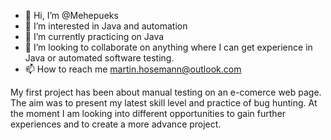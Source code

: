 - 👋 Hi, I’m @Mehepueks
- 👀 I’m interested in Java and automation
- 🌱 I’m currently practicing on Java
- 💞️ I’m looking to collaborate on anything where I can get experience in Java or automated software testing.
- 📫 How to reach me martin.hosemann@outlook.com

My first project has been about manual testing on an e-comerce web page. The aim was to present my latest skill level and practice of bug hunting.
At the moment I am looking into different opportunities to gain further experiences and to create a more advance project.

<!---
Mehepueks/Mehepueks is a ✨ special ✨ repository because its `README.md` (this file) appears on your GitHub profile.
You can click the Preview link to take a look at your changes.
--->
